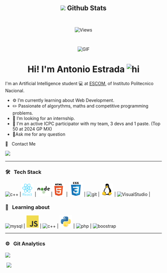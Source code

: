 
<div align="center">

## <img src="https://media.giphy.com/media/iY8CRBdQXODJSCERIr/giphy.gif" width="35"><b> Github Stats </b>
<br>

![Views](https://komarev.com/ghpvc/?username=Anxtnszn-h&label=Profile+visitors:)

</div><br>
<p align="center">
<img alt="GIF" src="https://user-images.githubusercontent.com/5713670/87202985-820dcb80-c2b6-11ea-9f56-7ec461c497c3.gif" height="280" />
 <p/>
<h1 align="center"> Hi! I'm Antonio Estrada <img src="https://user-images.githubusercontent.com/1303154/88677602-1635ba80-d120-11ea-84d8-d263ba5fc3c0.gif" width="28px" alt="hi"></h1>

I'm an Artificial Intelligence student 💻 at [ESCOM](https://www.escom.ipn.mx/), of Instituto Politecnico Nacional.

<!-- TODO: Add last video link -->

- ⚙️ I’m currently learning about Web Development.
- ✏️ Passionate of algorythms, maths and competitive programming problems.
- 🤔 I’m looking for an internship.
- :balloon: I'm an active ICPC participator with my team, 3 devs and 1 paste. (Top 50 at 2024 GP MX)
- :speech_balloon:Ask me for any question

🤝 &nbsp; Contact Me

[<img src="https://img.shields.io/badge/linkedin-%230077B5.svg?&style=for-the-badge&logo=linkedin&logoColor=white" />](https://www.linkedin.com/in/antonioestrada02/)

<hr>

### 🛠 &nbsp; Tech Stack

<img src="https://raw.githubusercontent.com/coderjojo/coderjojo/master/img/cpp.png" alt="c++" width="40"> |<img src="https://raw.githubusercontent.com/devicons/devicon/master/icons/react/react-original-wordmark.svg" width=40> | <img src="https://raw.githubusercontent.com/devicons/devicon/master/icons/nodejs/nodejs-original-wordmark.svg" width="40"> |<img src="https://raw.githubusercontent.com/devicons/devicon/master/icons/html5/html5-original-wordmark.svg" alt="html5" width="40"> | <img src="https://raw.githubusercontent.com/devicons/devicon/master/icons/css3/css3-original-wordmark.svg" alt="css3" width="45" height="45"/> | <img src="https://www.vectorlogo.zone/logos/git-scm/git-scm-icon.svg" alt="git" width="40"> | <img src="https://raw.githubusercontent.com/devicons/devicon/master/icons/linux/linux-original.svg" alt="linux" width="40"> | <img src="https://www.vectorlogo.zone/logos/visualstudio_code/visualstudio_code-icon.svg" alt="VisualStudio" width="40"> |

### 📖 &nbsp; Learning about

<img src="https://www.vectorlogo.zone/logos/mysql/mysql-ar21.svg" alt="mysql" width="40"> | <img src="https://raw.githubusercontent.com/devicons/devicon/master/icons/javascript/javascript-original.svg" width="40"> | <img src="https://raw.githubusercontent.com/coderjojo/coderjojo/master/img/cpp.png" alt="c++" width="40"> | <img src="https://raw.githubusercontent.com/devicons/devicon/master/icons/python/python-original.svg" alt="python" width="40">  | <img src="https://www.vectorlogo.zone/logos/php/php-ar21.svg" alt="php" width="40">
| <img src="https://www.vectorlogo.zone/logos/getbootstrap/getbootstrap-icon.svg" alt="boostrap" width="40">

<hr>

### ⚙️ &nbsp; Git Analytics
 
<p><img align="center" src="https://github-readme-stats.vercel.app/api?username=Antxnszn&theme=dark&show_icons=true" /></p>
<p>&nbsp;<img align="center" src="https://github-readme-stats.vercel.app/api/top-langs/?username=Antxnszn&theme=dark&layout=compact" width="410" /></p>
